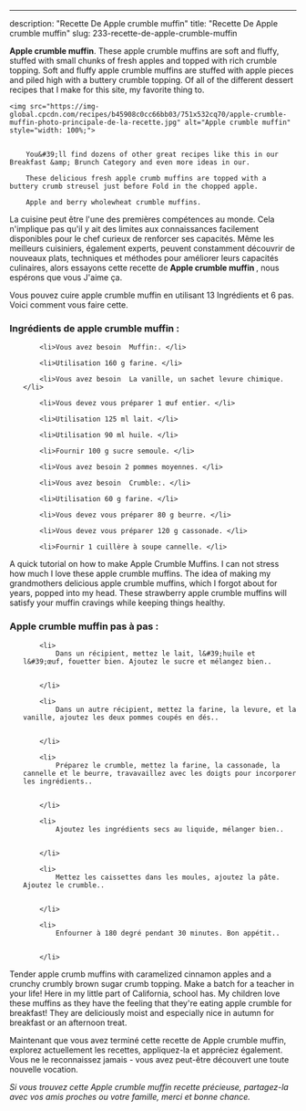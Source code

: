 ---
description: "Recette De Apple crumble muffin"
title: "Recette De Apple crumble muffin"
slug: 233-recette-de-apple-crumble-muffin

<p>
	<strong>Apple crumble muffin</strong>. 
	These apple crumble muffins are soft and fluffy, stuffed with small chunks of fresh apples and topped with rich crumble topping. Soft and fluffy apple crumble muffins are stuffed with apple pieces and piled high with a buttery crumble topping. Of all of the different dessert recipes that I make for this site, my favorite thing to.
</p>
<p>
	
	<img src="https://img-global.cpcdn.com/recipes/b45908c0cc66bb03/751x532cq70/apple-crumble-muffin-photo-principale-de-la-recette.jpg" alt="Apple crumble muffin" style="width: 100%;">
	
	
		You&#39;ll find dozens of other great recipes like this in our Breakfast &amp; Brunch Category and even more ideas in our.
	
		These delicious fresh apple crumb muffins are topped with a buttery crumb streusel just before Fold in the chopped apple.
	
		Apple and berry wholewheat crumble muffins.
	
</p>

La cuisine peut être l'une des premières compétences au monde. Cela n'implique pas qu'il y ait des limites aux connaissances facilement disponibles pour le chef curieux de renforcer ses capacités. Même les meilleurs cuisiniers, également experts, peuvent constamment découvrir de nouveaux plats, techniques et méthodes pour améliorer leurs capacités culinaires, alors essayons cette recette de <strong> Apple crumble muffin </strong>, nous espérons que vous J'aime ça.

<!--inarticleads1-->

Vous pouvez cuire apple crumble muffin en utilisant 13 Ingrédients et 6 pas. Voici comment vous faire cette.

<h3>Ingrédients de apple crumble muffin :</h3>

<ol>
	
		<li>Vous avez besoin  Muffin:. </li>
	
		<li>Utilisation 160 g farine. </li>
	
		<li>Vous avez besoin  La vanille, un sachet levure chimique. </li>
	
		<li>Vous devez vous préparer 1 œuf entier. </li>
	
		<li>Utilisation 125 ml lait. </li>
	
		<li>Utilisation 90 ml huile. </li>
	
		<li>Fournir 100 g sucre semoule. </li>
	
		<li>Vous avez besoin 2 pommes moyennes. </li>
	
		<li>Vous avez besoin  Crumble:. </li>
	
		<li>Utilisation 60 g farine. </li>
	
		<li>Vous devez vous préparer 80 g beurre. </li>
	
		<li>Vous devez vous préparer 120 g cassonade. </li>
	
		<li>Fournir 1 cuillère à soupe cannelle. </li>
	
</ol>

A quick tutorial on how to make Apple Crumble Muffins. I can not stress how much I love these apple crumble muffins. The idea of making my grandmothers delicious apple crumble muffins, which I forgot about for years, popped into my head. These strawberry apple crumble muffins will satisfy your muffin cravings while keeping things healthy. 

<!--inarticleads2-->

<h3>Apple crumble muffin pas à pas :</h3>

<ol>
	
		<li>
			Dans un récipient, mettez le lait, l&#39;huile et l&#39;œuf, fouetter bien. Ajoutez le sucre et mélangez bien..
			
			
		</li>
	
		<li>
			Dans un autre récipient, mettez la farine, la levure, et la vanille, ajoutez les deux pommes coupés en dés..
			
			
		</li>
	
		<li>
			Préparez le crumble, mettez la farine, la cassonade, la cannelle et le beurre, travavaillez avec les doigts pour incorporer les ingrédients..
			
			
		</li>
	
		<li>
			Ajoutez les ingrédients secs au liquide, mélanger bien..
			
			
		</li>
	
		<li>
			Mettez les caissettes dans les moules, ajoutez la pâte. Ajoutez le crumble..
			
			
		</li>
	
		<li>
			Enfourner à 180 degré pendant 30 minutes. Bon appétit..
			
			
		</li>
	
</ol>

Tender apple crumb muffins with caramelized cinnamon apples and a crunchy crumbly brown sugar crumb topping. Make a batch for a teacher in your life! Here in my little part of California, school has. My children love these muffins as they have the feeling that they&#39;re eating apple crumble for breakfast! They are deliciously moist and especially nice in autumn for breakfast or an afternoon treat. 

<!--inarticleads1-->

<p>
Maintenant que vous avez terminé cette recette de Apple crumble muffin, explorez actuellement les recettes, appliquez-la et appréciez également. Vous ne le reconnaissez jamais - vous avez peut-être découvert une toute nouvelle vocation.
</p>

<p>
<i>Si vous trouvez cette Apple crumble muffin recette précieuse, partagez-la avec vos amis proches ou votre famille, merci et bonne chance.</i>
</p>
